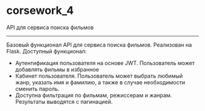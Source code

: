 # corsework_4
API для сервиса поиска фильмов
***
Базовый функционал API для сервиса поиска фильмов. 
Реализован на Flask. 
Доступный функционал:
* Аутентификация пользователя на основе JWT. Пользователь может добавлять фильмы в избранное
* Кабинет пользователя. Пользователь может выбрать любимый жанр, 
указать имя и фамилию, а также в случае необходимости сменить пароль.
* Доступна фильтрация по фильмам, режиссерам и жанрам. Результаты выводятся с пагинацией.
